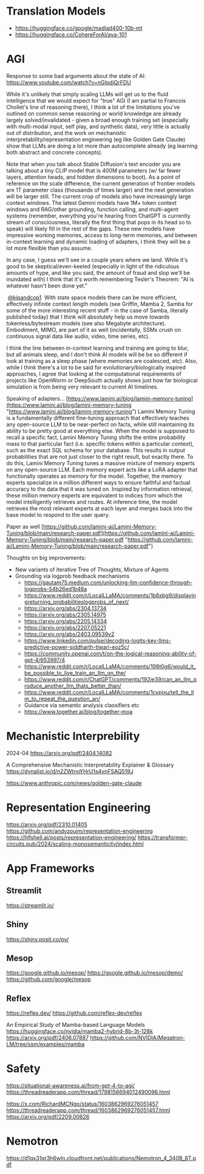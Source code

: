 
# Translation Models
* https://huggingface.co/google/madlad400-10b-mt
* https://huggingface.co/CohereForAI/aya-101

# AGI
Response to some bad arguments about the state of AI: https://www.youtube.com/watch?v=nGIpdiQrFDU

While it's unlikely that simply scaling LLMs will get us to the fluid intelligence that we would expect for "true" AGI (I am partial to Francois Chollet's line of reasoning there), I think a lot of the limitations you've outlined on common sense reasoning or world knowledge are already largely solved/invalidated - given a broad enough training set (especially with multi-modal input, self play, and synthetic data), very little is actually out of distribution, and the work on mechanistic interpretability/representation engineering (eg like Golden Gate Claude) show that LLMs are doing a lot more than autocomplete already (eg learning both abstract and concrete concepts).

Note that when you talk about Stable Diffusion's text encoder you are talking about a tiny CLIP model that is 400M parameters (w/ far fewer layers, attention heads, and hidden dimensions to boot). As a point of reference on the scale difference, the current generation of frontier models are 1T parameter class (thousands of times larger) and the next generation will be larger still. The current crop of models also have increasingly large context windows. The latest Gemini models have 1M+ token context windows and RAG/other grounding, function calling, and multi-agent systems (remember, everything you're hearing from ChatGPT is currently stream of consciousness, literally the first thing that pops in its head so to speak) will likely fill in the rest of the gaps. These new models have impressive working memories, access to long-term memories, and between in-context learning and dynamic loading of adapters, I think they will be a lot more flexible than you assume.

In any case, I guess we'll see in a couple years where we land. While it's good to be skeptical/even-keeled (especially in light of the ridiculous amounts of hype, and like you said, the amount of fraud and slop we'll be inundated with) I think that it's worth remembering Tesler's Theorem: "AI is whatever hasn't been done yet."


​ [@kipandcop1](https://www.youtube.com/channel/UCHYY8yO4T0cCoa3bhnwHUVA)  With state space models there can be more efficient, effectively infinite context length models (see Griffin, Mamba 2, Samba for some of the more interesting recent stuff - in the case of Samba, literally published today) that I think will absolutely help us move towards tokenless/bytestream models (see also Megabyte architecture). Embodiment, MIMO, are part of it as well (incidentally, SSMs crush on continuous signal data like audio, video, time series, etc).

I think the line between in-context learning and training are going to blur, but all animals sleep, and I don't think AI models will be be so different if look at training as a sleep phase (where memories are coalesced, etc). Also, while I think there's a lot to be said for evolutionary/biologically inspired approaches, I agree that looking at the computational requirements of projects like OpenWorm or DeepSouth actually shows just how far biological simulation is from being very relevant to current AI timelines.

Speaking of adapters...
 [https://www.lamini.ai/blog/lamini-memory-tuning](https://www.lamini.ai/blog/lamini-memory-tuning "https://www.lamini.ai/blog/lamini-memory-tuning")
    Lamini Memory Tuning is a fundamentally different fine-tuning approach that effectively teaches any open-source LLM to be near-perfect on facts, while still maintaining its ability to be pretty good at everything else. When the model is supposed to recall a specific fact, Lamini Memory Tuning shifts the entire probability mass to that particular fact (i.e. specific tokens within a particular context), such as the exact SQL schema for your database. This results in output probabilities that are not just closer to the right result, but exactly there. To do this, Lamini Memory Tuning tunes a massive mixture of memory experts on any open-source LLM. Each memory expert acts like a LoRA adapter that functionally operates as memory for the model. Together, the memory experts specialize in a million different ways to ensure faithful and factual accuracy to the data that it was tuned on. Inspired by information retrieval, these million memory experts are equivalent to indices from which the model intelligently retrieves and routes. At inference time, the model retrieves the most relevant experts at each layer and merges back into the base model to respond to the user query.

Paper as well [https://github.com/lamini-ai/Lamini-Memory-Tuning/blob/main/research-paper.pdf](https://github.com/lamini-ai/Lamini-Memory-Tuning/blob/main/research-paper.pdf "https://github.com/lamini-ai/Lamini-Memory-Tuning/blob/main/research-paper.pdf")



Thoughts on big improvements:
* New variants of iterative Tree of Thoughts, Mixture of Agents
* Grounding via logprob feedback mechanisms
	* https://gautam75.medium.com/unlocking-llm-confidence-through-logprobs-54b26ed1b48a
	* https://www.reddit.com/r/LocalLLaMA/comments/1b6xbg9/displayingreturning_probabilitieslogprobs_of_next/
	* https://arxiv.org/abs/2304.13734
	* https://arxiv.org/abs/2305.14975
	* https://arxiv.org/abs/2205.14334
	* https://arxiv.org/abs/2207.05221
	* https://arxiv.org/abs/2403.09539v2
	* https://www.linkedin.com/pulse/decoding-logits-key-llms-predictive-power-siddharth-tiwari-eoz5c/
	* https://community.openai.com/t/on-the-logical-reasoning-ability-of-gpt-4/653997/4
	* https://www.reddit.com/r/LocalLLaMA/comments/198t0g6/would_it_be_possible_to_live_train_an_llm_on_the/
	* https://www.reddit.com/r/ChatGPT/comments/192je39/can_an_llm_produce_another_llm_thats_better_than/
	* https://www.reddit.com/r/LocalLLaMA/comments/1cvpjxu/tell_the_llm_to_repeat_the_question_an/
	* Guidance via semantic analysis classifiers etc
	* https://www.together.ai/blog/together-moa

# Mechanistic Interprebility
2024-04 https://arxiv.org/pdf/2404.14082

  
A Comprehensive Mechanistic Interpretability Explainer & Glossary
https://dynalist.io/d/n2ZWtnoYHrU1s4vnFSAQ519J

https://www.anthropic.com/news/golden-gate-claude

# Representation Engineering
https://arxiv.org/pdf/2310.01405
https://github.com/andyzoujm/representation-engineering
https://hlfshell.ai/posts/representation-engineering/
https://transformer-circuits.pub/2024/scaling-monosemanticity/index.html


# App Frameworks

## Streamlit
https://streamlit.io/

## Shiny
https://shiny.posit.co/py/

## Mesop
https://google.github.io/mesop/
https://google.github.io/mesop/demo/
https://github.com/google/mesop



## Reflex
https://reflex.dev/
https://github.com/reflex-dev/reflex


 An Empirical Study of Mamba-based Language Models 
https://huggingface.co/nvidia/mamba2-hybrid-8b-3t-128k
https://arxiv.org/pdf/2406.07887
https://github.com/NVIDIA/Megatron-LM/tree/ssm/examples/mamba


# Safety
https://situational-awareness.ai/from-gpt-4-to-agi/
https://threadreaderapp.com/thread/1798156694012490096.html

https://x.com/RichardMCNgo/status/1603862969276051457
https://threadreaderapp.com/thread/1603862969276051457.html
https://arxiv.org/pdf/2209.00626

# Nemotron
https://d1qx31qr3h6wln.cloudfront.net/publications/Nemotron_4_340B_8T.pdf